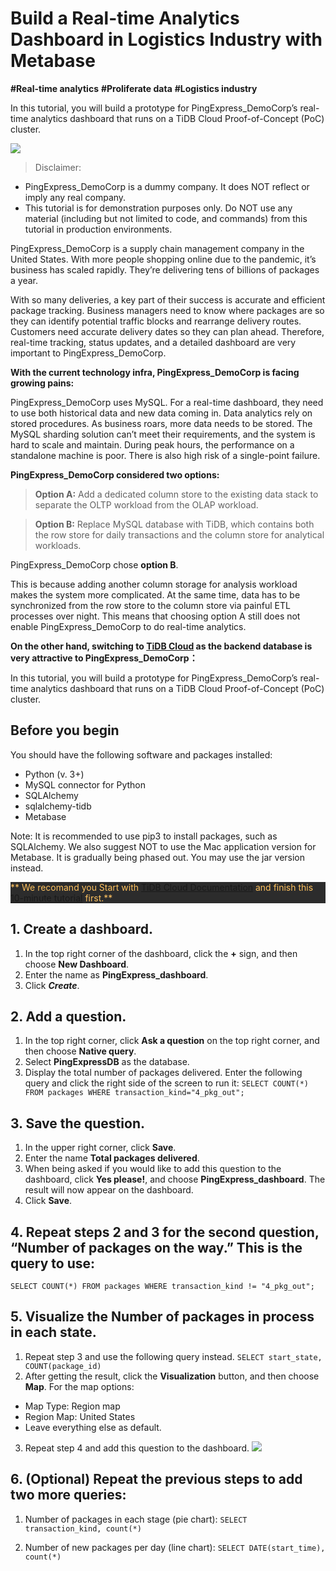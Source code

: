# Build a Real-time Analytics Dashboard in Logistics Industry with Metabase

**#Real-time analytics**   **#Proliferate data**
**#Logistics industry**

In this tutorial, you will build a prototype for PingExpress_DemoCorp’s real-time analytics dashboard that runs on a TiDB Cloud Proof-of-Concept (PoC) cluster.

![](https://en.pingcap.com/wp-content/uploads/2022/03/Metabase-dashboard-overview.png)

> Disclaimer:
> 
* PingExpress_DemoCorp is a dummy company. It does NOT reflect or imply any real company.
* This tutorial is for demonstration purposes only. Do NOT use any material (including but not limited to code, and commands) from this tutorial in production environments.


PingExpress_DemoCorp is a supply chain management company in the United States. With more people shopping online due to the pandemic, it’s business has scaled rapidly. They’re delivering tens of billions of packages a year.

With so many deliveries, a key part of their success is accurate and efficient package tracking. Business managers need to know where packages are so they can identify potential traffic blocks and rearrange delivery routes. Customers need accurate delivery dates so they can plan ahead. Therefore, real-time tracking, status updates, and a detailed dashboard are very important to PingExpress_DemoCorp.

**With the current technology infra, PingExpress_DemoCorp is facing growing pains:**

PingExpress_DemoCorp uses MySQL. For a real-time dashboard, they need to use both historical data and new data coming in. Data analytics rely on stored procedures. As business roars, more data needs to be stored. The MySQL sharding solution can’t meet their requirements, and the system is hard to scale and maintain.
During peak hours, the performance on a standalone machine is poor. There is also high risk of a single-point failure.


**PingExpress_DemoCorp considered two options:**

> **Option A:** Add a dedicated column store to the existing data stack to separate the OLTP workload from the OLAP workload.

> **Option B:** Replace MySQL database with TiDB, which contains both the row store for daily transactions and the column store for analytical workloads.

PingExpress_DemoCorp chose **option B**. 

This is because adding another column storage for analysis workload makes the system more complicated. At the same time, data has to be synchronized from the row store to the column store via painful ETL processes over night. This means that choosing option A still does not enable PingExpress_DemoCorp to do real-time analytics.

**On the other hand, switching to [TiDB Cloud](https://en.pingcap.com/tidb-cloud/)   as the backend database is very attractive to PingExpress_DemoCorp：**

In this tutorial, you will build a prototype for PingExpress_DemoCorp’s real-time analytics dashboard that runs on a 
TiDB Cloud Proof-of-Concept (PoC) cluster.

## Before you begin

You should have the following software and packages installed:

* Python (v. 3+)
* MySQL connector for Python
* SQLAlchemy
* sqlalchemy-tidb
* Metabase


Note: It is recommended to use pip3 to install packages, such as SQLAlchemy. We also suggest NOT to use the Mac application version for Metabase. It is gradually being phased out. You may use the jar version instead.

<div style="background:#2c2c2c; color:#FEC260">

** We recomand you Start with [TiDB Cloud Documentation](https://docs.pingcap.com/tidbcloud/) and finish this [10-minute tutorial](https://ossinsight.io/blog/try-it-yourself/) first.**

</div>

## 1. Create a dashboard.

1. In the top right corner of the dashboard, click the **+** sign, and then choose **New Dashboard**.
2. Enter the name as **PingExpress_dashboard**.
3. Click ***Create***.

## 2. Add a question.

1. In the top right corner, click **Ask a question** on the top right corner, and then choose **Native query**.
2. Select **PingExpressDB** as the database.
3. Display the total number of packages delivered. Enter the following query and click the right side of the screen to run it:
`SELECT COUNT(*) FROM packages WHERE transaction_kind="4_pkg_out";`

## 3. Save the question.

1. In the upper right corner, click **Save**.
2. Enter the name **Total packages delivered**.
3. When being asked if you would like to add this question to the dashboard, click **Yes please!**, and choose **PingExpress_dashboard**.
The result will now appear on the dashboard.
4. Click **Save**.

## 4. Repeat steps 2 and 3 for the second question, “Number of packages on the way.” This is the query to use:

`SELECT COUNT(*) FROM packages WHERE transaction_kind != "4_pkg_out";`

## 5. Visualize the **Number of packages in process in each state**.

1. Repeat step 3 and use the following query instead.
`SELECT start_state, COUNT(package_id)`
2. After getting the result, click the **Visualization** button, and then choose **Map**. For the map options:
 * Map Type: Region map
 * Region Map: United States
 * Leave everything else as default.

3. Repeat step 4 and add this question to the dashboard.
![](https://en.pingcap.com/wp-content/uploads/2022/03/Add-questions-to-dashboard-768x602.png)

## 6. (Optional) Repeat the previous steps to add two more queries:
1. Number of packages in each stage (pie chart):
`SELECT transaction_kind, count(*) `

2. Number of new packages per day (line chart):
`SELECT DATE(start_time), count(*) `

<br>
<div style="background:#2c2c2c; color:#FEC260">


</div> 
